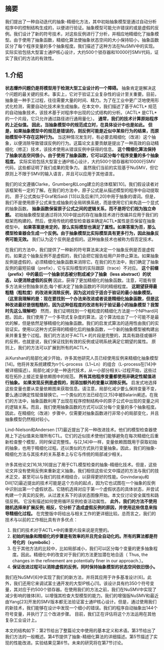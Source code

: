 ## 摘要
我们提出了一种自动迭代的抽象-精细化方法，其中初始抽象模型是通过自动分析程序中的控制结构生成的，以便进行验证。抽象模型可能允许错误的或是虚假的反例。我们设计了新的符号技术，对这些反例进行了分析，并相应地精细化了抽象模型。由于使用了抽象函数，精细化算法使抽象状态空间的大小保持较小，抽象函数区分了每个程序变量的多个抽象程度。我们描述了这种方法在NuSMV中的实现。实际实验包括大型富士通IP核心设计，大约500个锁存器和10000行SMV代码，证实了我们的方法的有效性。

## 1.介绍
**状态爆炸问题仍是将模型用于检测大型工业设计的一个障碍。**
抽象肯定是解决这个问题的最关键的技术。事实上，它对于验证工业复杂性的设计至关重要。目前，抽象是一种手工过程，往往需要大量的时间、精力。为了在工业中更广泛地使用形式化检测，需要自动化技术来生成抽象。在本文中，我们描述了基于ACTL* 规范的自动抽象技术，该技术基于对程序中出现的公式结构的分析。（ACTL* 是CTL*的一个片段，它只允许通过路径进行通用量化）。
**通常，我们的技术计算原始程序的上近似值。 因此，当抽象模型中的规范成立时，在具体设计中也是如此。 但是，如果抽象模型中的规范是错误的，则反例可能是近似中某些行为的结果，而原始模型中不存在这种行为。**
当这种情况发生时，有必要去精细化（改进）这个抽象，以便消除导致错误反例的行为。这篇论文主要贡献是提出了一种高效的自动精细化（修正）技术，该技术使用从错误反例中获得的信息。
**这个精细化算法保持了抽象状态空间很小，由于使用了抽象函数，它可以区分每个程序变量的多个抽象程度。**
实际实验包括大型富士通IP核心设计，大约500个锁存器和10000行SMV代码，这些都证明了我们成果的竞争力。 虽然我们当前的实现基于NuSMV，但它原则上不限于SMV的输入语言，并且可以应用于其他语言。

我们的论文遵循Clarke，Grumberg和Long建立的总体框架[10]。我们假设读者对该框架有一定的了解。在我们的方法中，原子公式是从描述模型的程序中自动提取的。 原子公式类似于Graf和Saidi [13]以及后来[11,20]中用于抽象的谓词。但是，我们不是使用原子公式来生成抽象的全局转换系统，而是使用它们来构造一个显式的抽象函数。
**抽象函数保留原子公式之间的逻辑关系，而不是将它们视为独立命题。**
初始抽象模型是通过将[8,10]中提出的存在抽象技术进行改编并应用于我们的框架而构建的。然后，使用传统的模型检查器来确定ACTL*属性是否保留在抽象模型中。
**如果答案是肯定的，那么实际模型也满足了属性。如果答案为否，那么模型检查器会生成一个反例。由于抽象模型比实际模型具有更多行为，因此抽象反例可能无效。**
我们认为这个反例是虚假的。这种抽象技术也被称为假否定技术。

在我们的方法中，我们提供了一种新的符号算法来决定一个抽象反例是否是虚假的。如果这个抽象反例不是虚假的，我们会把它报告给用户并停止算法。如果抽象反例是虚假的，必须精细化抽象函数来消除它。在我们的方法中，我们确定了抽象反例的最短前缀（prefix），它与实际模型的实际跟踪（trace）不对应。
**这个前缀（prefix）中的最后一个抽象状态被分割成减少了抽象（less abstract）的状态，以便消除虚假的反例**
因此，获得了更加精细化的抽象函数。注意，可能有很多方法来分割抽象状态;每个都决定了抽象函数的不同的精细程度。
**这期望获得最粗糙（粗粒度）的改进来消除反例，因为这对应于适合于验证的最小抽象模型。（这里我理解的是：现在要找到一个办法来改进或者说是精细化抽象函数，但是这种改进最好是很粗糙的，因为这种低程度的改进有利于验证最小的抽象模型？我暂时先这么理解吧）**
然而，我们证明找到一个粗粒度的精细化方法是一个NPhard问题。因此，我们使用了一个多项式复杂度的算法，这个算法给出了一个可能不是最优的解，但是依然足够精细化的抽象函数。我们的启发式算法的适用性由我们的实验证实。使用以这种方式获得的精细化后的抽象函数，一个新的抽象模型被构建出来并重复整个过程。我们的方法对于ACTL* 的片段是完整的，其具有路径或循环的反例，也就是说，我们保证找到有效的反例或证明系统满足它期望的属性。 原则上，我们的方法可以扩展到所有的ACTL*。

从Kurshan的局部化减少开始，许多其他研究人员已经使用反例来精细化抽象模型[14]。他将并发系统建模为n个L-process（L1~Ln）的组合（L-process在[14]中被详细描述）。局部化减少是一种迭代技术，从一小部分相关L-过程开始，这些过程在拓扑上接近变量依赖图中的规范。
**所有其他程序变量都使用非确定性赋值进行抽象。 如果发现反例是虚假的，则添加额外的变量以消除反例。**
启发式地选择这些变量也要从变量依赖图来获取信息。请注意，局部化减少要么保持变量不变，要么通过确定性赋值替换它。一个类似的方法已经在[2,15]中被Balarin阐述。在我们的方法中，抽象函数利用了出现在程序控制结构中的原子公式中出现的变量之间的逻辑关系。而且，我们使用抽象函数的方式可以区分每个变量的多个抽象程度。因此，在精细化（改进）步骤中，仅需要对抽象函数进行非常小的局部变化，并且抽象模型仍然相对较小。

Lind-Nielson和Andersen [17]最近提出了另一种改进技术。他们的模型检查器使用上下近似值来处理所有CTL。它们的近似技术使他们能够避免在每次精细化后重新检查整个模型，同时保证完整性。与[2,14]中一样，变量依赖图既用于获取初始的抽象，也用于精细化过程。还以类似的方式执行变量抽象。因此，我们的抽象-精细化方法与其技术的关系基本上与它与传统的局部减少相关。

许多其他论文[16,18,19]提出了用于CTL模型检查的抽象-精细化技术。但是，这些论文并没有使用反例来重新定义抽象。我们相信这些论文中描述的方法与我们的技术正交，甚至可以与我们的技术相结合，以获得更好的性能。Govindaraju和Dill[12]最近提出的技术可能是这个方向的起点，因为它也试图在一个抽象的反例中识别出第一个虚假状态。它随机选择对应于第一个虚假状态的具体状态，并尝试构建一个真实的反例，从过渡关系下的该状态图像开始。本文仅讨论安全属性和路径反例。 它没有描述如何使用循环反例检查活动属性。
**此外，我们的方法不使用随机选择来扩展反例; 相反，它分析了造成虚假反例的原因，并使用这些信息来指导精细化过程。**
在完整版中将给出与相关工作的更详细比较。总而言之，我们的技术与以前的工作相比具有许多优点：

1. 我们的技术对于ACTL*中的重要片段来说是完整的。
2. **初始的抽象和精细化的步骤是有效率的并且完全自动化的。所有的算法都是符号化的（symbolic）.**
3. 在于其他方法的比较中，比如局部减小，我们可以区分每个变量的更多抽象程度。因此。精细化中的改变对于我们的方法更加潜在地合适（ Thus, the changes in the reﬁnement are potentially ﬁner in our approach.）。
4. **保证改进过程可以消除虚假的反例，同时保持抽象模型的状态空间依旧很小。**

我们在NuSMV[6]中实现了我们的新方法，并将其应用于许多基准设计[6]。此外，我们还用它来调试富士通开发的大型IP核心[1]。该设计具有约350个符号变量，其对应于约500个锁存器。在使用我们的方法之前，我们在NuSMV中实现了减少影响的锥体[8]，以增强其检查大型模型的能力。我们的增强版NuSMV和最近由Yang[23]开发的SMV版本都无法验证富士通IP核心设计。但是，通过使用我们的新技术，我们能够在设计中发现一个细小的错误。我们的程序自动抽象出144个符号变量，并执行了三个改进步骤。 目前，我们正在评估将这个方法运用在其他复杂工业设计上。

本文的结构如下：第2节给出了整篇论文中使用的基本定义和术语。第3节给出了我们方法的一般概述。第4节提供了抽象-精细化算法的详细描述。第5节描述了实现的性能改进。实验结果见第6节。未来的研究将在第7节讨论。